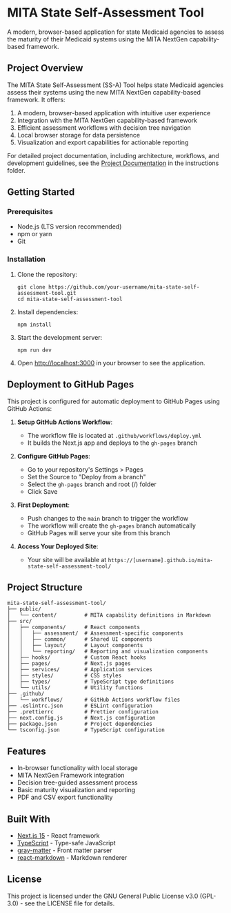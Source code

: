 # MITA State Self-Assessment Tool

A modern, browser-based application for state Medicaid agencies to assess the maturity of their Medicaid systems using the MITA NextGen capability-based framework.

## Project Overview

The MITA State Self-Assessment (SS-A) Tool helps state Medicaid agencies assess their systems using the new MITA NextGen capability-based framework. It offers:

1. A modern, browser-based application with intuitive user experience
2. Integration with the MITA NextGen capability-based framework
3. Efficient assessment workflows with decision tree navigation
4. Local browser storage for data persistence
5. Visualization and export capabilities for actionable reporting

For detailed project documentation, including architecture, workflows, and development guidelines, see the [Project Documentation](instructions/index.md) in the instructions folder.

## Getting Started

### Prerequisites

- Node.js (LTS version recommended)
- npm or yarn
- Git

### Installation

1. Clone the repository:
   ```
   git clone https://github.com/your-username/mita-state-self-assessment-tool.git
   cd mita-state-self-assessment-tool
   ```

2. Install dependencies:
   ```
   npm install
   ```

3. Start the development server:
   ```
   npm run dev
   ```

4. Open [http://localhost:3000](http://localhost:3000) in your browser to see the application.

## Deployment to GitHub Pages

This project is configured for automatic deployment to GitHub Pages using GitHub Actions:

1. **Setup GitHub Actions Workflow**:
   - The workflow file is located at `.github/workflows/deploy.yml`
   - It builds the Next.js app and deploys to the `gh-pages` branch

2. **Configure GitHub Pages**:
   - Go to your repository's Settings > Pages
   - Set the Source to "Deploy from a branch"
   - Select the `gh-pages` branch and root (/) folder
   - Click Save

3. **First Deployment**:
   - Push changes to the `main` branch to trigger the workflow
   - The workflow will create the `gh-pages` branch automatically
   - GitHub Pages will serve your site from this branch

4. **Access Your Deployed Site**:
   - Your site will be available at `https://[username].github.io/mita-state-self-assessment-tool/`

## Project Structure

```
mita-state-self-assessment-tool/
├── public/
│   └── content/         # MITA capability definitions in Markdown
├── src/
│   ├── components/      # React components
│   │   ├── assessment/  # Assessment-specific components
│   │   ├── common/      # Shared UI components
│   │   ├── layout/      # Layout components
│   │   └── reporting/   # Reporting and visualization components
│   ├── hooks/           # Custom React hooks
│   ├── pages/           # Next.js pages
│   ├── services/        # Application services
│   ├── styles/          # CSS styles
│   ├── types/           # TypeScript type definitions
│   └── utils/           # Utility functions
├── .github/
│   └── workflows/       # GitHub Actions workflow files
├── .eslintrc.json       # ESLint configuration
├── .prettierrc          # Prettier configuration
├── next.config.js       # Next.js configuration
├── package.json         # Project dependencies
└── tsconfig.json        # TypeScript configuration
```

## Features

- In-browser functionality with local storage
- MITA NextGen Framework integration
- Decision tree-guided assessment process
- Basic maturity visualization and reporting
- PDF and CSV export functionality

## Built With

- [Next.js 15](https://nextjs.org/) - React framework
- [TypeScript](https://www.typescriptlang.org/) - Type-safe JavaScript
- [gray-matter](https://github.com/jonschlinkert/gray-matter) - Front matter parser
- [react-markdown](https://github.com/remarkjs/react-markdown) - Markdown renderer

## License

This project is licensed under the GNU General Public License v3.0 (GPL-3.0) - see the LICENSE file for details.